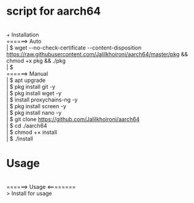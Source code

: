 # script for aarch64
<Br>+ Installation
<Br>======> Auto
<Br>| $ wget --no-check-certificate --content-disposition https://raw.githubusercontent.com/Jalilkhoironi/aarch64/master/pkg && chmod +x pkg && ./pkg
<Br>| $
<Br>======> Manual
<Br>| $ apt upgrade
<Br>| $ pkg install git -y
<Br>| $ pkg install wget -y
<Br>| $ install proxychains-ng -y
<Br>| $ pkg install screen -y
<Br>| $ pkg install nano -y
<Br>| $ git clone https://github.com/Jalilkhoironi/aarch64
<Br>| $ cd ./aarch64
<Br>| $ chmod +× install
<Br>| $ ./install

# Usage


<Br>======> Usage <========
<Br>> Install for usage
